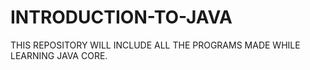 # INTRODUCTION-TO-JAVA
THIS REPOSITORY WILL INCLUDE ALL THE  PROGRAMS MADE WHILE LEARNING  JAVA CORE.
